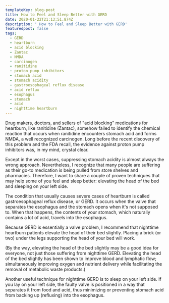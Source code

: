 ```yaml
---
templateKey: blog-post
title: How to Feel and Sleep Better with GERD
date: 2020-01-22T21:13:51.874Z
description: ' How to Feel and Sleep Better with GERD'
featuredpost: false
tags:
  - GERD
  - heartburn
  - acid blocking
  - Zantac
  - NMDA
  - carcinogen
  - ranitidine
  - proton pump inhibitors
  - stomach acid
  - stomach acidity
  - gastroesophageal reflux disease
  - acid reflux
  - esophagus
  - stomach
  - acid
  - nighttime heartburn
---
```

Drug makers, doctors, and sellers of "acid blocking" medications for heartburn, like ranitidine (Zantac), somehow failed to identify the chemical reaction that occurs when ranitidine encounters stomach acid and forms NMDA, a well recognized carcinogen. Long before the recent discovery of this problem and the FDA recall, the evidence against proton pump inhibitors was, in my mind, crystal clear.

Except in the worst cases, suppressing stomach acidity is almost always the wrong approach. Nevertheless, I recognize that many people are suffering as their go-to medication is being pulled from store shelves and pharmacies. Therefore, I want to share a couple of proven techniques that may help some of you feel and sleep better: elevating the head of the bed and sleeping on your left side.

The condition that usually causes severe cases of heartburn is called gastroesophageal reflux disease, or GERD. It occurs when the valve that separates the esophagus and the stomach opens when it's not supposed to. When that happens, the contents of your stomach, which naturally contains a lot of acid, travels into the esophagus.

Because GERD is essentially a valve problem, I recommend that nighttime heartburn patients elevate the head of their bed slightly. Placing a brick (or two) under the legs supporting the head of your bed will work.

(By the way, elevating the head of the bed slightly may be a good idea for everyone, not just those suffering from nighttime GERD. Elevating the head of the bed slightly has been shown to improve blood and lymphatic flow; simultaneously improving oxygen and nutrient delivery while facilitating the removal of metabolic waste products.)

Another useful technique for nighttime GERD is to sleep on your left side. If you lay on your left side, the faulty valve is positioned in a way that separates it from food and acid, thus minimizing or preventing stomach acid from backing up (refluxing) into the esophagus.